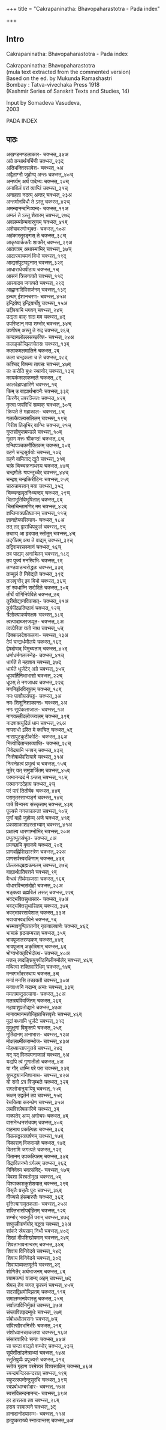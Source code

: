 +++
title = "Cakrapaninatha: Bhavopaharastotra - Pada index"

+++
## Intro

Cakrapaninatha: Bhavopaharastotra - Pada index  

Cakrapaninatha: Bhavopaharastotra   
(mula text extracted from the commented version)  
Based on the ed. by Mukunda Ramashastri  
Bombay : Tatva-vivechaka Press 1918  
(Kashmir Series of Sanskrit Texts and Studies, 14)  

Input by Somadeva Vasudeva,  
2003  

PADA INDEX  

## पाठः

अखण्डमण्डलाकार-  चक्भ्स्त्_३४अ  
अग्रे ग्रन्थार्थगर्भिणी  चक्भ्स्त्_२३द्  
अतिभक्तिरसावेश-  चक्भ्स्त्_५अ  
अद्वैताग्नौ जुहोम्य् अन्तः  चक्भ्स्त्_४०च्  
अनर्घ्यम् अर्घं पादेभ्यः  चक्भ्स्त्_२०च्  
अनाबिलं परां व्याप्तिं  चक्भ्स्त्_३१च्  
अनाहता नदत्य् अन्तर्  चक्भ्स्त्_२३अ  
अन्तर्मानविधौ ते ऽस्तु  चक्भ्स्त्_४२च्  
अमन्दानन्दनिःष्यन्द-  चक्भ्स्त्_१९अ  
अमलं ते ऽस्तु शेखरम्  चक्भ्स्त्_२७द्  
अवलम्ब्योन्मनास्रुचम्  चक्भ्स्त्_४१ब्  
अशेषावरणोन्मुक्त-  चक्भ्स्त्_१०अ  
अहंकारतुरङ्गस् ते  चक्भ्स्त्_३८च्  
आकृष्यार्ककरैः शाक्तैर्  चक्भ्स्त्_२९अ  
आतपत्रम् अथास्माभिर्  चक्भ्स्त्_३७च्  
आदत्स्वाचमनं विभो  चक्भ्स्त्_१९द्  
आद्यसंपुटघट्टनात्  चक्भ्स्त्_३२द्  
आधाराधेयपीठाय  चक्भ्स्त्_१च्  
आसनं त्रिजगत्पते  चक्भ्स्त्_११द्  
आस्वादय जगत्पते  चक्भ्स्त्_२९द्  
आह्वानादिविसर्जनम्  चक्भ्स्त्_१३द्  
इत्थम् ईशानचरण-  चक्भ्स्त्_४५अ  
इन्द्रियेष्व् इन्द्रियार्थेषु  चक्भ्स्त्_१५अ  
उद्दीपयामि भगवन्  चक्भ्स्त्_२४च्  
उद्यता वाक् सदा मम  चक्भ्स्त्_४द्  
उपरिष्टान् मया शम्भोर्  चक्भ्स्त्_३४च्  
उष्णीषम् अस्तु ते रुद्र  चक्भ्स्त्_२६च्  
कन्दानलोल्लसच्छक्ति-  चक्भ्स्त्_२४अ  
कलङ्कोज्झितचेतसः  चक्भ्स्त्_१३ब्  
कलाकमलमालिने  चक्भ्स्त्_२ब्  
कला चन्द्रकला च ते  चक्भ्स्त्_२८द्  
कश्चिद् विश्रम्य तापसः  चक्भ्स्त्_४७ब्  
कः करोति बुधः स्थाणोर्  चक्भ्स्त्_१३च्  
कायकंकालकन्दले  चक्भ्स्त्_८द्  
कालदेहापहारिणे  चक्भ्स्त्_१ब्  
किम् उ बाह्यार्थभावनैः  चक्भ्स्त्_३३द्  
किरणैर् उपरञ्जितः  चक्भ्स्त्_४२ब्  
कृत्वा जपविधिं सम्यक्  चक्भ्स्त्_३०च्  
क्रियते ते महाकाल-  चक्भ्स्त्_८च्  
गलत्कैवल्यसलिलम्  चक्भ्स्त्_१९च्  
गिरीश तिसृभिर् वाग्भिः  चक्भ्स्त्_२१च्  
गुप्तसौषुप्तमण्डले  चक्भ्स्त्_१०ब्  
गृहाण मत्तः श्रीकण्ठ!  चक्भ्स्त्_६च्  
ग्रन्थिपञ्चकमौक्तिकम्  चक्भ्स्त्_२०ब्  
ग्रहणे चन्द्रसूर्ययोः  चक्भ्स्त्_१०द्  
ग्रहणे वामिताद् द्युते  चक्भ्स्त्_३१ब्  
चक्रे चिच्चक्रनाथस्य  चक्भ्स्त्_४७च्  
चन्द्रमौलेः श्रयन्तूच्चैर्  चक्भ्स्त्_४४च्  
चन्द्रश् चन्द्रकिरीटिनः  चक्भ्स्त्_२५ब्  
चारुचामरवन् मया  चक्भ्स्त्_३५द्  
चिच्चन्द्रामृतनिःष्यन्दम्  चक्भ्स्त्_२९च्  
चिताभूतिविभूषितात्  चक्भ्स्त्_६ब्  
चित्तचिन्तामणिर् मम  चक्भ्स्त्_४२द्  
ज्ञप्तिमात्रप्रतिष्ठानम्  चक्भ्स्त्_११च्  
ज्ञानज्ञेयपरित्याग-  चक्भ्स्त्_१८अ  
तत् तद् द्वाराधिपकुलं  चक्भ्स्त्_९च्  
तथाप्य् आ हृदयात् स्तोतुम्  चक्भ्स्त्_४च्  
तद्गीतम् अथ ते वाद्यम्  चक्भ्स्त्_३२च्  
तद्विरामरसस्नानं  चक्भ्स्त्_१६च्  
तव पाद्यम् अनाबिलम्  चक्भ्स्त्_१८द्  
तव पूज्यं मनस्विभिः  चक्भ्स्त्_९द्  
ताण्डवाडम्बरोद्धतः  चक्भ्स्त्_३३ब्  
ताम्बूलं ते निवेद्यते  चक्भ्स्त्_३९द्  
तालवृन्तैर् इव विभो  चक्भ्स्त्_३६च्  
तां स्वधाम्नि सदोदिते  चक्भ्स्त्_३०ब्  
तीर्थे योगिनिषेविते  चक्भ्स्त्_७ब्  
तुरीयोद्यानविकसत्-  चक्भ्स्त्_२१अ  
तुर्यपीठप्रतिष्ठानं  चक्भ्स्त्_१२च्  
त्रैलोक्याकर्षणक्षमः  चक्भ्स्त्_३८ब्  
त्वत्पादाब्जरजःपूत-  चक्भ्स्त्_६अ  
त्वत्प्रेरिता यतो नाथ  चक्भ्स्त्_५च्  
दिक्कालदेशकलना-  चक्भ्स्त्_१३अ  
देयं चन्द्रार्धमौलये  चक्भ्स्त्_१६द्  
द्वेषदोषाद् विमुच्यताम्  चक्भ्स्त्_४५द्  
धर्माधर्मगलत्स्नेह-  चक्भ्स्त्_४१च्  
धार्यते ते महाशय  चक्भ्स्त्_३७द्  
धार्यते धूर्जटेर् अग्रे  चक्भ्स्त्_३५च्  
धूपवर्तिनिभाभासो  चक्भ्स्त्_२२च्  
धूपस् ते नगजाधव  चक्भ्स्त्_२२द्  
नगनिर्झरविस्रुतम्  चक्भ्स्त्_१८ब्  
नमः पाशौघसंघट्ट-  चक्भ्स्त्_३अ  
नमः शिशुनिशाकान्त-  चक्भ्स्त्_२अ  
नमः सूर्यकलाजाल-  चक्भ्स्त्_१अ  
नागवल्लीदलोज्ज्वलम्  चक्भ्स्त्_३९ब्  
नादशक्त्युदितं धाम  चक्भ्स्त्_२६अ  
नापराधो ऽस्ति मे क्वचित्  चक्भ्स्त्_५द्  
नासापुटकुटीकोटि-  चक्भ्स्त्_३६अ  
नित्योदितान्तरव्याप्ति-  चक्भ्स्त्_२८च्  
निवेदयामि भगवन्  चक्भ्स्त्_४३च्  
निःशेषार्थपरित्यागे  चक्भ्स्त्_३१अ  
निःस्नेहत्वं प्रभुत्वं च  चक्भ्स्त्_१५च्  
नुतेर् यत् समुपार्जितम्  चक्भ्स्त्_४५ब्  
परमानन्ददं मे ऽन्तस्  चक्भ्स्त्_१८च्  
परमानन्ददेहाय  चक्भ्स्त्_२च्  
परं पारं तितीर्षवः  चक्भ्स्त्_४४ब्  
परामृतरसाभ्यङ्गं  चक्भ्स्त्_१४च्  
पात्रे विन्यस्य संस्कृताम्  चक्भ्स्त्_४३ब्  
पूज्यसे नगजाकान्त!  चक्भ्स्त्_१०च्  
पूर्णां वह्नौ जुहोम्य् अजे  चक्भ्स्त्_४१द्  
प्रकाशाकाशहस्ताभ्याम्  चक्भ्स्त्_४१अ  
प्रक्षाल्य धारणाम्भोभिर्  चक्भ्स्त्_२०अ  
प्रभूतभूतसंभूत-  चक्भ्स्त्_८अ  
प्रयच्छामि वृषाकपे  चक्भ्स्त्_२०द्  
प्राणवह्निशिखास्त्रेण  चक्भ्स्त्_२२अ  
प्राणसर्वस्वदक्षिणाम्  चक्भ्स्त्_४३द्  
प्रोल्लसद्ब्रह्मकमलम्  चक्भ्स्त्_२७च्  
बाह्यार्थप्रतिपत्तये  चक्भ्स्त्_९ब्  
बैन्धवं तीर्थमञ्जसा  चक्भ्स्त्_१६ब्  
बोधारविन्दसंदोहो  चक्भ्स्त्_२८अ  
भङ्क्त्वा ब्रह्मबिलं लसत्  चक्भ्स्त्_२२ब्  
भवद्भक्तिसुधासार-  चक्भ्स्त्_२७अ  
भवद्भक्तिसुधासितम्  चक्भ्स्त्_३७ब्  
भवद्भावरसावेशात्  चक्भ्स्त्_३३अ  
भवायाभवदायिने  चक्भ्स्त्_१द्  
भस्मावगुण्ठिततनोर् नृकपालपाणेः  चक्भ्स्त्_४६द्  
भाचक्रं हृदयाम्बरात्  चक्भ्स्त्_३५ब्  
भावपूजातरण्डकम्  चक्भ्स्त्_४४द्  
भावपूजाम् अकृत्रिमाम्  चक्भ्स्त्_६द्  
भोग्यभोक्तृविभेदोत्थ-  चक्भ्स्त्_४०अ  
मत्तस् त्वदङ्घ्रियुगपीठनिलीनमौलेर्  चक्भ्स्त्_४६च्  
मथित्वा शक्तिवारिधिम्  चक्भ्स्त्_१४ब्  
मन्त्रगर्भोदरस्थाय  चक्भ्स्त्_३च्  
मन्त्रं मनसि तच्छक्तौ  चक्भ्स्त्_३०अ  
मन्त्राध्वनि नदाम्य् अन्तः  चक्भ्स्त्_३३च्  
ममतामन्दुरात्यागा-  चक्भ्स्त्_३८अ  
मलत्रयविवर्जितम्  चक्भ्स्त्_२६ब्  
महापाशुपतोद्याने  चक्भ्स्त्_४७अ  
मानावमानमतोज्झितचित्तवृत्तेः  चक्भ्स्त्_४६ब्  
मुद्रां बध्नामि धूर्जटे  चक्भ्स्त्_३१द्  
मुमुक्षूणां विमुक्तये  चक्भ्स्त्_२५द्  
मूर्तिदानम् अनाभास-  चक्भ्स्त्_१२अ  
मोक्षलक्ष्मीकराम्भोज-  चक्भ्स्त्_४३अ  
मोहध्वान्तापनुत्तये  चक्भ्स्त्_२४द्  
यद् यद् विकल्पनाजालं  चक्भ्स्त्_९अ  
यद्यपि त्वं गुणातीतो  चक्भ्स्त्_४अ  
या गौर् धाम्नि परे परा  चक्भ्स्त्_२३ब्  
युष्मद्ध्याननिशानाथ-  चक्भ्स्त्_४२अ  
यो रावो ऽत्र विजृम्भते  चक्भ्स्त्_३२ब्  
रागलोभानुयायिषु  चक्भ्स्त्_१५ब्  
रूक्षम् उद्वर्तनं तव  चक्भ्स्त्_१५द्  
रेचयित्वा करन्ध्रेण  चक्भ्स्त्_३५अ  
लयविश्लेषकारिणे  चक्भ्स्त्_३ब्  
वाक्पतेर् अप्य् अगोचरः  चक्भ्स्त्_४ब्  
वासनेन्धनसंचयम्  चक्भ्स्त्_४०ब्  
वाहनाय प्रकल्पितः  चक्भ्स्त्_३८द्  
विकसद्वस्त्रघर्षणम्  चक्भ्स्त्_१७ब्  
विकारान् विकरामहे  चक्भ्स्त्_१७द्  
वितरामि जगत्पते  चक्भ्स्त्_१२द्  
वितानम् उपकल्पितम्  चक्भ्स्त्_३४द्  
विद्रावितनभो ऽर्गलम्  चक्भ्स्त्_२६द्  
विनिवेश्य भवत्संविद्-  चक्भ्स्त्_१७च्  
विवशा विश्वतोमुख  चक्भ्स्त्_५ब्  
विश्वाकाशकुशेशयात्  चक्भ्स्त्_२९ब्  
विसृतैः प्रसृतैः पुरः  चक्भ्स्त्_३६ब्  
वीज्यसे हंसमारुतैः  चक्भ्स्त्_३६द्  
वृत्तित्यागामृतकला-  चक्भ्स्त्_२५अ  
शक्तिभासोपबृंहितम्  चक्भ्स्त्_१२ब्  
शम्भोर् भावनुतिं पराम्  चक्भ्स्त्_४७द्  
शष्कुलीकर्णयोर् बद्ध्वा  चक्भ्स्त्_३२अ  
शांकरे स्रेयसाम् निधौ  चक्भ्स्त्_४०द्  
शिखां दीपशिखोपमाम्  चक्भ्स्त्_२४ब्  
शिवताभावनाम्बरम्  चक्भ्स्त्_३४ब्  
शिवाय विनिवेदये  चक्भ्स्त्_१४द्  
शिवाय विनिवेदये  चक्भ्स्त्_३०द्  
शिवायाव्यक्तमूर्तये  चक्भ्स्त्_२द्  
शोणितैर् अर्घभाजनम्  चक्भ्स्त्_८ब्  
श्यामकण्ठं यजाम्य् अहम्  चक्भ्स्त्_७द्  
श्रेयस् तेन जगत् कृत्स्नं  चक्भ्स्त्_४५च्  
सदसद्विभ्रमोज्झितम्  चक्भ्स्त्_११ब्  
समालम्भनवेवास्तु  चक्भ्स्त्_२५च्  
सर्वातपविनिर्मुक्तं  चक्भ्स्त्_३७अ  
संप्लावितहृदम्बुधेः  चक्भ्स्त्_२७ब्  
संबोधधौतवसनः  चक्भ्स्त्_७च्  
संवित्सौरभनिर्भरैः  चक्भ्स्त्_२१ब्  
संशोध्यानच्छकलया  चक्भ्स्त्_१६अ  
संसारवारिधेः सन्तः  चक्भ्स्त्_४४अ  
सा घण्टा वाद्यते शम्भोर्  चक्भ्स्त्_२३च्  
सूर्यशीतांउनेत्राभ्यां  चक्भ्स्त्_१४अ  
स्तुतिपुष्पैः प्रपूज्यसे  चक्भ्स्त्_२१द्  
स्तोत्रं गृहाण परमेश्वर विश्वसाक्षिन्  चक्भ्स्त्_४६अ  
स्पन्दमन्दिरकन्दरात्  चक्भ्स्त्_१९ब्  
स्फुरत्स्पन्देन्दुसुरभि  चक्भ्स्त्_३९च्  
स्वप्रबोधाम्बरोदार-  चक्भ्स्त्_१७अ  
स्वसंविन्नन्दनानन्द-  चक्भ्स्त्_३९अ  
हर हारलता तव  चक्भ्स्त्_२८ब्  
हराय परमात्मने  चक्भ्स्त्_३द्  
हानादानोदयारम्भ-  चक्भ्स्त्_११अ  
हृत्पुष्कराख्ये स्नात्वान्तस्  चक्भ्स्त्_७अ  

